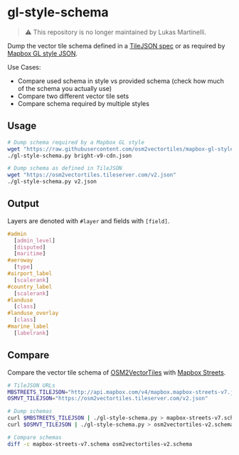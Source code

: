 # gl-style-schema

> :warning: This repository is no longer maintained by Lukas Martinelli.

Dump the vector tile schema defined in a [TileJSON spec](https://github.com/mapbox/tilejson-spec)
or as required by [Mapbox GL style JSON](https://github.com/mapbox/mapbox-gl-style-spec).

Use Cases:
- Compare used schema in style vs provided schema (check how much of the schema you actually use)
- Compare two different vector tile sets
- Compare schema required by multiple styles

## Usage

```bash
# Dump schema required by a Mapbox GL style
wget "https://raw.githubusercontent.com/osm2vectortiles/mapbox-gl-styles/master/styles/bright-v9-cdn.json"
./gl-style-schema.py bright-v9-cdn.json

# Dump schema as defined in TileJSON
wget "https://osm2vectortiles.tileserver.com/v2.json"
./gl-style-schema.py v2.json
```

## Output

Layers are denoted with `#layer` and fields with `[field]`.

```css
#admin
  [admin_level]
  [disputed]
  [maritime]
#aeroway
  [type]
#airport_label
  [scalerank]
#country_label
  [scalerank]
#landuse
  [class]
#landuse_overlay
  [class]
#marine_label
  [labelrank]
```

## Compare

Compare the vector tile schema of [OSM2VectorTiles](osm2vectortiles.org) with [Mapbox Streets](https://www.mapbox.com/vector-tiles/mapbox-streets-v7/).

```bash
# TileJSON URLs
MBSTREETS_TILEJSON="http://api.mapbox.com/v4/mapbox.mapbox-streets-v7.json?access_token=pk.eyJ1IjoibW9yZ2Vua2FmZmVlIiwiYSI6IjIzcmN0NlkifQ.0LRTNgCc-envt9d5MzR75w"
OSMVT_TILEJSON="https://osm2vectortiles.tileserver.com/v2.json"

# Dump schemas
curl $MBSTREETS_TILEJSON | ./gl-style-schema.py > mapbox-streets-v7.schema
curl $OSMVT_TILEJSON | ./gl-style-schema.py > osm2vectortiles-v2.schema

# Compare schemas
diff -c mapbox-streets-v7.schema osm2vectortiles-v2.schema
```
